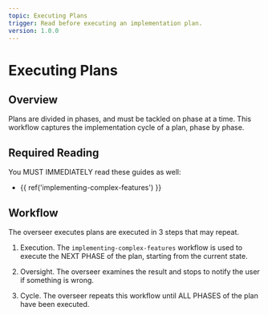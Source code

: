 ```yaml
---
topic: Executing Plans
trigger: Read before executing an implementation plan.
version: 1.0.0
---
```


# Executing Plans

## Overview

Plans are divided in phases, and must be tackled on phase at a time. This workflow captures the implementation cycle of a plan, phase by phase.


## Required Reading

You MUST IMMEDIATELY read these guides as well:

- {{ ref('implementing-complex-features') }}


## Workflow

The overseer executes plans are executed in 3 steps that may repeat.

1. Execution. The `implementing-complex-features` workflow is used to execute the NEXT PHASE of the plan, starting from the current state.

2. Oversight. The overseer examines the result and stops to notify the user if something is wrong.

3. Cycle. The overseer repeats this workflow until ALL PHASES of the plan have been executed.

